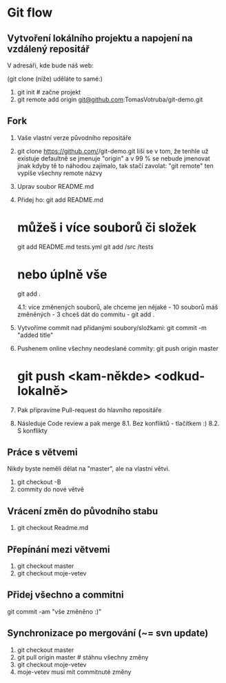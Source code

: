 # Git flow

## Vytvoření lokálního projektu a napojení na vzdálený repositář 

V adresáři, kde bude náš web:

(git clone (níže) uděláte to samé:)
1. git init # začne projekt
2. git remote add origin git@github.com:TomasVotruba/git-demo.git


## Fork
 
1. Vaše vlastní verze původního repositáře
2. git clone https://github.com/<vase-jmeno>/git-demo.git
    liší se v tom, že tenhle už existuje
    defaultně se jmenuje "origin" a v 99 % se nebude jmenovat jinak
    kdyby tě to náhodou zajímalo, tak stačí zavolat: "git remote"
    ten vypíše všechny remote názvy
    
3. Uprav soubor README.md
4. Přidej ho:
    git add README.md

    # můžeš i více souborů či složek
    git add README.md tests.yml
    git add /src /tests
    
    # nebo úplně vše
    git add .
    
    4.1: více změnených souborů, ale chceme jen nějaké
        - 10 souborů máš změněných
        - 3 chceš dát do commitu
        - git add .
    
5. Vytvoříme commit nad přidanými soubory/složkami:
    git commit -m "added title"
    
6. Pushenem online všechny neodeslané commity:
    git push origin master
    # git push <kam-někde> <odkud-lokalně>

7. Pak připravíme Pull-request do hlavního repositáře
8. Následuje Code review a pak merge
    8.1. Bez konfliktů - tlačítkem :)
    8.2. S konflikty
    
    
 ## Práce s větvemi
  
 Nikdy byste neměli dělat na "master", ale na vlastní větvi.
 
 1. git checkout -B <nazev-vetve>
 2. commity do nové větvě


## Vrácení změn do původního stabu

1. git checkout Readme.md

## Přepínání mezi větvemi

1. git checkout master
2. git checkout moje-vetev


## Přidej všechno a commitni

git commit -am "vše změněno :)"


## Synchronizace po mergování (~= svn update)

1. git checkout master
2. git pull origin master # stáhnu všechny změny
3. git checkout moje-vetev
4. moje-vetev musí mít commitnuté změny